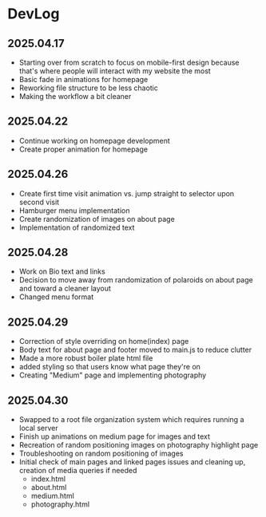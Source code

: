 # DevLog

## 2025.04.17
- Starting over from scratch to focus on mobile-first design because that's where people will interact with my website the most
- Basic fade in animations for homepage
- Reworking file structure to be less chaotic
- Making the workflow a bit cleaner

## 2025.04.22
- Continue working on homepage development
- Create proper animation for homepage

## 2025.04.26
- Create first time visit animation vs. jump straight to selector upon second visit
- Hamburger menu implementation
- Create randomization of images on about page
- Implementation of randomized text

## 2025.04.28
- Work on Bio text and links
- Decision to move away from randomization of polaroids on about page and toward a cleaner layout
- Changed menu format

## 2025.04.29
- Correction of style overriding on home(index) page
- Body text for about page and footer moved to main.js to reduce clutter
- Made a more robust boiler plate html file
- added styling so that users know what page they're on
- Creating "Medium" page and implementing photography

## 2025.04.30
- Swapped to a root file organization system which requires running a local server
- Finish up animations on medium page for images and text
- Recreation of random positioning images on photography highlight page
- Troubleshooting on random positioning of images
- Initial check of main pages and linked pages issues and cleaning up, creation of media queries if needed
    - index.html
    - about.html
    - medium.html
    - photography.html